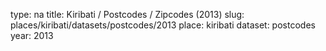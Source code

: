 type: na
title: Kiribati / Postcodes / Zipcodes (2013)
slug: places/kiribati/datasets/postcodes/2013
place: kiribati
dataset: postcodes
year: 2013

